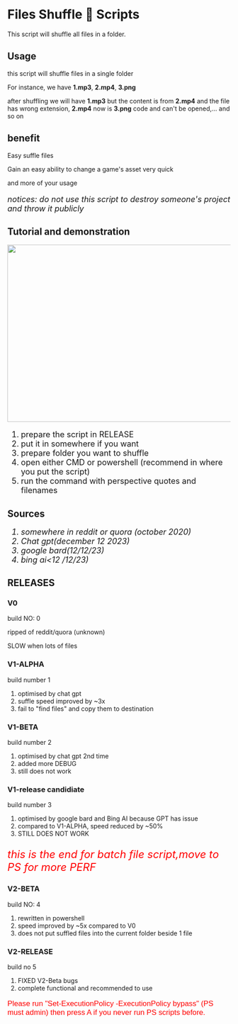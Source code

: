 <h1>Files Shuffle 🔀 Scripts</h1>
<p>This script will shuffle all files in a folder.</p>
<h2>Usage</h2>
<p>this script will shuffle files in a single folder</p>
<p>For instance, we have <strong>1.mp3</strong>, <strong>2.mp4</strong>, <strong>3.png</strong></p>
<p>after shuffling we will have <strong>1.mp3</strong> but the content is from <strong>2.mp4</strong> and the file has
    wrong extension, <strong>2.mp4</strong> now is <strong>3.png</strong> code and can't be opened,... and so on </p>
<h2>benefit</h2>
<p>Easy suffle files</p>
<p>Gain an easy ability to change a game's asset very quick</p>
<p>and more of your usage</p>
<p style="font-size: large; font-style: italic;">notices: do not use this script to destroy someone's project and throw
    it publicly</p>
<h2>Tutorial and demonstration</h2>
<a href="https://www.youtube.com/watch?v=PlXB3b-kXtk">
    <img src="https://img.youtube.com/vi/PlXB3b-kXtk/hqdefault.jpg" width="600" height="400" />
</a>
<ol style="font-size: large">
    <li>prepare the script in RELEASE</li>
    <li>put it in somewhere if you want</li>
    <li>prepare folder you want to shuffle</li>
    <li>open either CMD or powershell (recommend in where you put the script)</li>
    <li>run the command with perspective quotes and filenames</li>
</ol>
<h2>Sources</h2>
<ol style="font-size: large; font-style:oblique ;">
    <li>somewhere in reddit or quora (october 2020)</li>
    <li>Chat gpt(december 12 2023)</li>
    <li>google bard(12/12/23)</li>
    <li>bing ai<12 /12/23)</li>
</ol>
<h2>RELEASES</h2>
<h3>V0</h3>
<p>build NO: 0</p>
<p>ripped of reddit/quora (unknown)</p>
<p>SLOW when lots of files</p>
<h3>V1-ALPHA</h3>
<p>build number 1</p>
<ol>
    <li>optimised by chat gpt</li>
    <li>suffle speed improved by ~3x</li>
    <li>fail to "find files" and copy them to destination</li>
</ol>
<h3>V1-BETA</h3>
<p>build number 2</p>
<ol>
    <li>optimised by chat gpt 2nd time</li>
    <li>added more DEBUG</li>
    <li>still does not work</li>
</ol>
<h3>V1-release candidiate</h3>
<p>build number 3</p>
<ol>
    <li>optimised by google bard and Bing AI because GPT has issue</li>
    <li> compared to V1-ALPHA, speed reduced by ~50%</li>
    <li>STILL DOES NOT WORK</li>
</ol>
<p style="font-style: italic; color: red; font-size:x-large">this is the end for batch file script,move to PS for more
    PERF</p>
<h3>V2-BETA</h3>
<p>build NO: 4</p>
<ol>
    <li>rewritten in powershell</li>
    <li>speed improved by ~5x compared to V0</li>
    <li>does not put suffled files into the current folder beside 1 file</li>
</ol>
<h3>V2-RELEASE</h3>
<p>build no 5</p>
<ol>
    <li>FIXED V2-Beta bugs</li>
    <li>complete functional and recommended to use</li>
</ol>
<p style="color: red;font-size: larger; font-family: 'Gill Sans', 'Gill Sans MT', Calibri, 'Trebuchet MS', sans-serif;">
    Please run "Set-ExecutionPolicy -ExecutionPolicy bypass" (PS must admin) then press A if you never run PS scripts
    before.</p>
